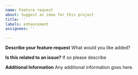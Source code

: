 ```yaml
---
name: Feature request
about: Suggest an idea for this project
title: ''
labels: enhancement
assignees: ''

---
```


**Describe your feature request**
What would you like added?

**Is this related to an issue?**
If so please describe

**Additional Information**
Any additional information goes here.
